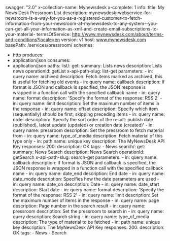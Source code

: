 swagger: "2.0"
x-collection-name: Mynewsdesk
x-complete: 1
info:
  title: My News Desk Pressroom List
  description: mynewsdesk-webservice-for-newsroom-is-a-way-for-you-as-a-registered-customer-to-fetch-information-from-your-newsroom-at-mynewsdesk-to-any-system--you-can-get-all-your-information-as-xml-and-create-email-subscriptions-to-your-material-
  termsOfService: http://www.mynewsdesk.com/about/terms-and-conditions?locale=en
  version: v1
host: www.mynewsdesk.com
basePath: /services/pressroom/
schemes:
- http
produces:
- application/json
consumes:
- application/json
paths:
  list/:
    get:
      summary: Lists news
      description: Lists news
      operationId: getList
      x-api-path-slug: list-get
      parameters:
      - in: query
        name: archived
        description: Fetch items marked as archived, this is useful for fetching old
          events
      - in: query
        name: callback
        description: If format is JSON and callback is specified, the JSON response
          is wrapped in a function call with the specified callback name
      - in: query
        name: format
        description: 'Specify the format of the response: RSS 2'
      - in: query
        name: limit
        description: Set the maximum number of items in the response
      - in: query
        name: offset
        description: Specify which item (sequentially) should be first, skipping preceding
          items
      - in: query
        name: order
        description: 'Specify the sort order of the result: publish date (published),
          latest update (updated) or creation date (created)'
      - in: query
        name: pressroom
        description: Set the pressroom to fetch material from
      - in: query
        name: type_of_media
        description: Fetch material of this type only
      - in: path
        name: unique key
        description: The MyNewsDesk API Key
      responses:
        200:
          description: OK
      tags:
      - News
  search/:
    get:
      summary: News Search
      description: News Search
      operationId: getSearch
      x-api-path-slug: search-get
      parameters:
      - in: query
        name: callback
        description: If format is JSON and callback is specified, the JSON response
          is wrapped in a function call with the specified callback name
      - in: query
        name: date_end
        description: End date
      - in: query
        name: date_mode
        description: Specifies how the date parameters are used
      - in: query
        name: date_on
        description: Date
      - in: query
        name: date_start
        description: Start date
      - in: query
        name: format
        description: 'Specify the format of the response: RSS 2'
      - in: query
        name: limit
        description: Set the maximum number of items in the response
      - in: query
        name: page
        description: Page number in the search result
      - in: query
        name: pressroom
        description: Set the pressroom to search in
      - in: query
        name: query
        description: Search string
      - in: query
        name: type_of_media
        description: The type of material to be fetched
      - in: path
        name: unique key
        description: The MyNewsDesk API Key
      responses:
        200:
          description: OK
      tags:
      - News
      - Search